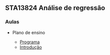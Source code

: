 ## STA13824 Análise de regressão


### Aulas

* Plano de ensino

  - [Programa](https://bityli.com/O9qBC)
  - [Introdução](https://bityli.com/SRQLr)
